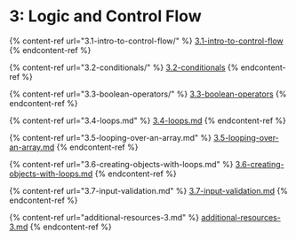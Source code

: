 # 3: Logic and Control Flow

{% content-ref url="3.1-intro-to-control-flow/" %}
[3.1-intro-to-control-flow](3.1-intro-to-control-flow/)
{% endcontent-ref %}

{% content-ref url="3.2-conditionals/" %}
[3.2-conditionals](3.2-conditionals/)
{% endcontent-ref %}

{% content-ref url="3.3-boolean-operators/" %}
[3.3-boolean-operators](3.3-boolean-operators/)
{% endcontent-ref %}

{% content-ref url="3.4-loops.md" %}
[3.4-loops.md](3.4-loops.md)
{% endcontent-ref %}

{% content-ref url="3.5-looping-over-an-array.md" %}
[3.5-looping-over-an-array.md](3.5-looping-over-an-array.md)
{% endcontent-ref %}

{% content-ref url="3.6-creating-objects-with-loops.md" %}
[3.6-creating-objects-with-loops.md](3.6-creating-objects-with-loops.md)
{% endcontent-ref %}

{% content-ref url="3.7-input-validation.md" %}
[3.7-input-validation.md](3.7-input-validation.md)
{% endcontent-ref %}

{% content-ref url="additional-resources-3.md" %}
[additional-resources-3.md](additional-resources-3.md)
{% endcontent-ref %}
